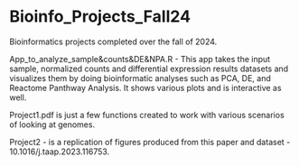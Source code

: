 # Bioinfo_Projects_Fall24
Bioinformatics projects completed over the fall of 2024.

App_to_analyze_sample&counts&DE&NPA.R - This app takes the input sample, normalized counts and differential expression results datasets 
and visualizes them by doing bioinformatic analyses such as PCA, DE, and Reactome Panthway Analysis. It shows various plots and is interactive as well.

Project1.pdf is just a few functions created to work with various scenarios of looking at genomes. 

Project2 - is a replication of figures produced from this paper and dataset - 10.1016/j.taap.2023.116753.
